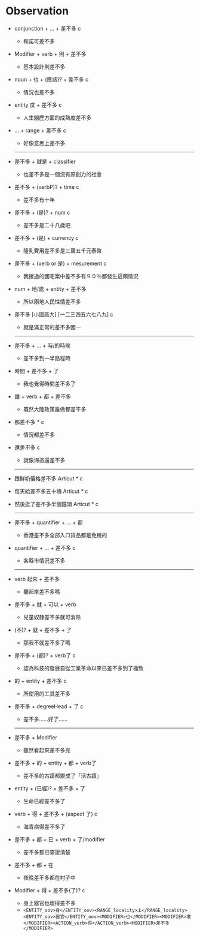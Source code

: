 # Observation

- conjunction + ... + 差不多 c

  - 和諾可差不多

- Modifier + verb + 則 + 差不多

  - 基本設計則差不多

- noun + 也 + (應該)? + 差不多 c

  - 情況也差不多

- entity 度 + 差不多 c

  - 人生閱歷方面的成熟度差不多

- ... + range + 差不多 c

  - 好像意思上差不多 

  ---

- 差不多 + 就是 + classifier

  - 也差不多是一個沒有原創力的社會

- 差不多 + (verbP)? + time c

  - 差不多有十年

- 差不多 + (是)? + num c

  - 差不多是二十八歲吧

- 差不多 + (是) + currency c

  - 隆乳費用差不多是三萬五千元泰幣

- 差不多 + (verb or 是) + mesurement c

  - 我接過的國宅案中差不多有９０％都發生這類情況 

- num + 地/處 + entity + 差不多

  - 所以兩地人民性情差不多

- 差不多 [小國高大] [一二三四五六七八九] c

  - 就是滿正常的差不多國一

  ---

- 差不多 + ... + 時/的時候

  - 差不多到一半路程時

- 時間 + 差不多 + 了

  - 我也覺得時間差不多了

- 誰 + verb + 都 +  差不多

  - 既然大陸政策誰做都差不多

- 都差不多 * c

  - 情況都差不多 

- 還差不多 c

  - 說像海盜還差不多

  ---

- 跟鮮奶價格差不多 Articut * c

- 每天給差不多五十塊 Articut * c

- 然後逛了差不多半個鐘頭 Articut * c

  ---

- 差不多 + quantifier + ... + 都

  - 香港差不多全部入口貨品都是免稅的

- quantifier + ... + 差不多 c

  - 各縣市情況差不多 

  ---

- verb 起來 + 差不多

  - 聽起來差不多嗎

- 差不多 + 就 + 可以 + verb 

  - 兒童奴隸差不多就可消除

- (不)? + 就 + 差不多 + 了

  - 那我不就差不多了嗎

- 差不多 + (都)? + verb了 c

  - 認為科技的發展自從工業革命以來已差不多到了極致

- 的 + entity + 差不多  c

  - 所使用的工具差不多

- 差不多 + degreeHead + 了  c

  - 差不多……好了……

  ---

- 差不多 + Modifier

  - 雖然看起來差不多亮

- 差不多 + 的 + entity + 都 + verb了

  - 差不多的古蹟都變成了「活古蹟」

- entity + (已經)? + 差不多 + 了

  - 生命已經差不多了

- verb + 得 + 差不多 + (aspect 了) c

  - 海青病得差不多了

- 差不多 + 都 + 已 + verb + 了/modifier

  - 差不多都已查證清楚

- 差不多 + 都 + 在

  - 夜晚差不多都在村子中

- Modifier + 得 + 差不多(了)? c

  - 身上器官也壞得差不多
  - ```<ENTITY_oov>身</ENTITY_oov><RANGE_locality>上</RANGE_locality><ENTITY_oov>器官</ENTITY_oov><MODIFIER>也</MODIFIER><MODIFIER>壞</MODIFIER><ACTION_verb>得</ACTION_verb><MODIFIER>差不多</MODIFIER>```

  